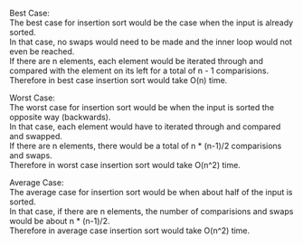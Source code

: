 Best Case:  
The best case for insertion sort would be the case when the input is already sorted.   
In that case, no swaps would need to be made and the inner loop would not even be reached.  
If there are n elements, each element would be iterated through and compared with the element on its left for a total of n - 1 comparisions.    
Therefore in best case insertion sort would take O(n) time.           


Worst Case:  
The worst case for insertion sort would be when the input is sorted the opposite way (backwards).  
In that case, each element would have to iterated through and compared and swapped.   
If there are n elements, there would be a total of n * (n-1)/2 comparisions and swaps.  
Therefore in worst case insertion sort would take O(n^2) time.  



Average Case:  
The average case for insertion sort would be when about half of the input is sorted.  
In that case, if there are n elements, the number of comparisions and swaps would be about n * (n-1)/2.  
Therefore in average case insertion sort would take O(n^2) time.  



